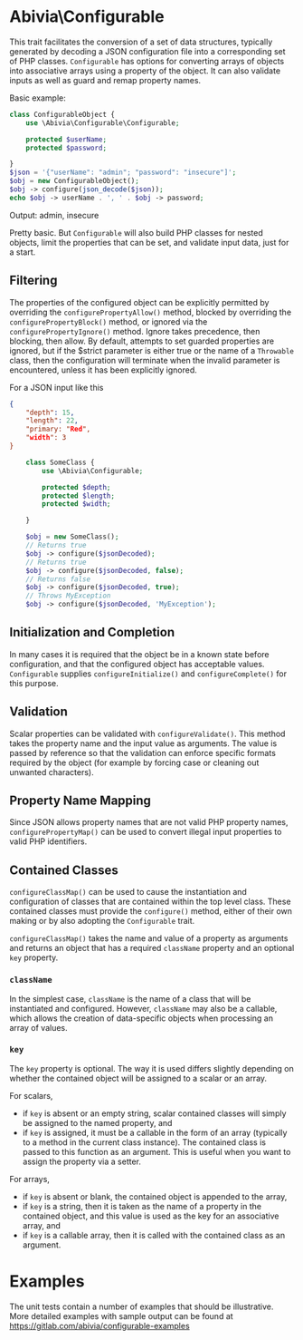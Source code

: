 Abivia\Configurable
====

This trait facilitates the conversion of a set of data structures, typically generated by
decoding a JSON configuration file into a corresponding set of PHP classes. `Configurable`
has options for converting arrays of objects into associative arrays using a property of
the object. It can also validate inputs as well as guard and remap property names.

Basic example:
```php
class ConfigurableObject {
    use \Abivia\Configurable\Configurable;

    protected $userName;
    protected $password;

}
$json = '{"userName": "admin"; "password": "insecure"]';
$obj = new ConfigurableObject();
$obj -> configure(json_decode($json));
echo $obj -> userName . ', ' . $obj -> password;
```
Output:
admin, insecure

Pretty basic. But `Configurable` will also build PHP classes for nested objects, limit the
properties that can be set, and validate input data, just for a start.

Filtering
-----
The properties of the configured object can be explicitly permitted by overriding the
`configurePropertyAllow()` method, blocked by overriding the `configurePropertyBlock()`
method, or ignored via the `configurePropertyIgnore()` method. Ignore takes precedence, then
blocking, then allow. By default, attempts to set guarded properties
are ignored, but if the $strict parameter is either true or the name of a `Throwable`
class, then the configuration will terminate when the invalid parameter is encountered,
unless it has been explicitly ignored.

For a JSON input like this
```json
{
    "depth": 15,
    "length": 22,
    "primary: "Red",
    "width": 3
}
```

```php
    class SomeClass {
        use \Abivia\Configurable;

        protected $depth;
        protected $length;
        protected $width;

    }

    $obj = new SomeClass();
    // Returns true
    $obj -> configure($jsonDecoded);
    // Returns true
    $obj -> configure($jsonDecoded, false);
    // Returns false
    $obj -> configure($jsonDecoded, true);
    // Throws MyException
    $obj -> configure($jsonDecoded, 'MyException');
 ```

Initialization and Completion
---
In many cases it is required that the object be in a known state before configuration,
and that the configured object has acceptable values. `Configurable` supplies
`configureInitialize()` and `configureComplete()` for this purpose.

Validation
---
Scalar properties can be validated with `configureValidate()`. This method takes
the property name and the input value as arguments.
The value is passed by reference so that the validation can enforce specific formats
required by the object (for example by forcing case or cleaning out unwanted characters).

Property Name Mapping
---
Since JSON allows property names that are not valid PHP property names,
`configurePropertyMap()` can be used to convert illegal input properties to valid
PHP identifiers.

Contained Classes
---
`configureClassMap()` can be used to cause the instantiation and configuration
of classes that are contained within the top level class. These contained classes must provide
the `configure()` method, either of their own making or by also adopting the `Configurable`
trait.

`configureClassMap()` takes the name and value of a property as arguments and returns an
object that has a required `className` property and an optional `key` property.

### `className`
In the simplest case, `className` is the
name of a class that will be instantiated and configured. However, `className` may also be
a callable, which allows the creation of data-specific objects when processing an array of
values.

### `key`
The `key` property is optional. The way it is used differs slightly depending on whether
the contained object will be assigned to a scalar or an array.

For scalars,
 - if `key` is absent or an empty string, scalar contained classes
will simply be assigned to the named property, and
- if `key` is assigned, it must be a callable
in the form of an array (typically to a method in the current class instance). The
contained class is passed to this function as an argument.
This is useful when you want to assign the property via a setter.

For arrays,
 - if `key` is absent or blank, the contained object is appended to the array,
 - if `key` is a string, then it is taken as the name of a property in the contained
object, and this value is used as the key for an associative array, and
 - if `key` is a callable array, then it is called with the contained class as an
argument.

Examples
========
The unit tests contain a number of examples that should be illustrative. More detailed
examples with sample output can be found at
https://gitlab.com/abivia/configurable-examples